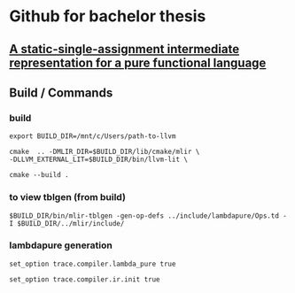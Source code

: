 # Github for bachelor thesis
## [A static-single-assignment intermediate representation for a pure functional language](./Thesis.pdf)


## Build / Commands

### build
```
export BUILD_DIR=/mnt/c/Users/path-to-llvm
  
cmake  .. -DMLIR_DIR=$BUILD_DIR/lib/cmake/mlir \
-DLLVM_EXTERNAL_LIT=$BUILD_DIR/bin/llvm-lit \

cmake --build .
```
### to view tblgen (from build)
```
$BUILD_DIR/bin/mlir-tblgen -gen-op-defs ../include/lambdapure/Ops.td -I $BUILD_DIR/../mlir/include/

```
### lambdapure generation


```
set_option trace.compiler.lambda_pure true

set_option trace.compiler.ir.init true
```
